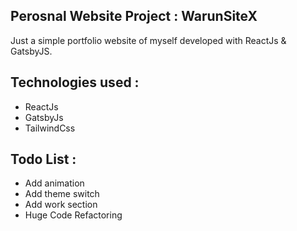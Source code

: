 ## Perosnal Website Project : WarunSiteX

Just a simple portfolio website of myself developed with ReactJs & GatsbyJS.

## Technologies used :

- ReactJs
- GatsbyJs
- TailwindCss

## Todo List :

- Add animation
- Add theme switch
- Add work section
- Huge Code Refactoring

